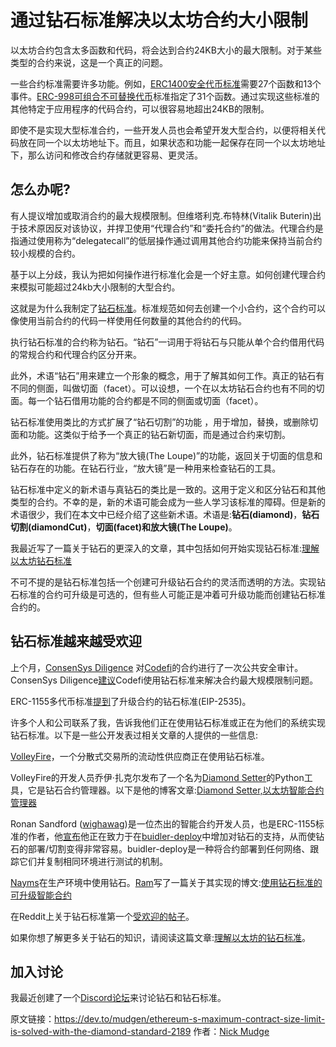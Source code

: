 # 通过钻石标准解决以太坊合约大小限制

以太坊合约包含太多函数和代码，将会达到合约24KB大小的最大限制。对于某些类型的合约来说，这是一个真正的问题。

一些合约标准需要许多功能。例如，[ERC1400安全代币标准](https://github.com/ethereum/eips/issues/1411
)需要27个函数和13个事件。[ERC-998可组合不可替换代币](https://eips.ethereum.org/EIPS/eip-998)标准指定了31个函数。通过实现这些标准的其他特定于应用程序的代码合约，可以很容易地超出24KB的限制。

即使不是实现大型标准合约，一些开发人员也会希望开发大型合约，以便将相关代码放在同一个以太坊地址下。而且，如果状态和功能一起保存在同一个以太坊地址下，那么访问和修改合约存储就更容易、更灵活。

## 怎么办呢?

有人提议增加或取消合约的最大规模限制。但维塔利克.布特林(Vitalik Buterin)出于技术原因反对该协议，并捍卫使用“代理合约”和“委托合约”的做法。代理合约是指通过使用称为“delegatecall”的低层操作通过调用其他合约功能来保持当前合约较小规模的合约。

基于以上分歧，我认为把如何操作进行标准化会是一个好主意。如何创建代理合约来模拟可能超过24kb大小限制的大型合约。

这就是为什么我制定了[钻石标准](https://github.com/ethereum/EIPs/issues/2535)。标准规范如何去创建一个小合约，这个合约可以像使用当前合约的代码一样使用任何数量的其他合约的代码。
​

执行钻石标准的合约称为钻石。“钻石”一词用于将钻石与只能从单个合约借用代码的常规合约和代理合约区分开来。

此外，术语“钻石”用来建立一个形象的概念，用于了解其如何工作。真正的钻石有不同的侧面，叫做切面（facet）。可以设想，一个在以太坊钻石合约也有不同的切面。每一个钻石借用功能的合约都是不同的侧面或切面（facet）。

钻石标准使用类比的方式扩展了“钻石切割”的功能 ，用于增加，替换，或删除切面和功能。这类似于给予一个真正的钻石新切面，而是通过合约来切割。


此外，钻石标准提供了称为“放大镜(The Loupe)”的功能，返回关于切面的信息和钻石存在的功能。在钻石行业，“放大镜”是一种用来检查钻石的工具。


钻石标准中定义的新术语与真钻石的类比是一致的。这用于定义和区分钻石和其他类型的合约。不幸的是，新的术语可能会成为一些人学习该标准的障碍。但是新的术语很少，我们在本文中已经介绍了这些新术语。术语是:**钻石(diamond)**，**钻石切割(diamondCut)**，**切面(facet)**和**放大镜(The Loupe)**。

我最近写了一篇关于钻石的更深入的文章，其中包括如何开始实现钻石标准:[理解以太坊钻石标准](https://dev.to/mudgen/understanding-diamonds-on-ethereum-1fb)

不可不提的是钻石标准包括一个创建可升级钻石合约的灵活而透明的方法。实现钻石标准的合约可升级是可选的，但有些人可能正是冲着可升级功能而创建钻石标准合约的。



## 钻石标准越来越受欢迎



上个月，[ConsenSys Diligence](https://diligence.consensys.net) 对[Codefi](https://codefi.consensys.net/)的合约进行了一次公共安全审计。ConsenSys Diligence[建议](https://diligence.consensys.net/audits/2020/06/codefi-erc1400-assessment/#diamond-standard)Codefi使用钻石标准来解决合约最大规模限制问题。

ERC-1155多代币标准[提到](https://eips.ethereum.org/EIPS/eip-1155#upgrades)了升级合约的钻石标准(EIP-2535)。

许多个人和公司联系了我，告诉我他们正在使用钻石标准或正在为他们的系统实现钻石标准。以下是一些公开发表过相关文章的人提供的一些信息:

[VolleyFire](http://joeyzacherl.com/2018/10/volleyfire-liquidity-provider-for-decentralized-exchanges/)，一个分散式交易所的流动性供应商正在使用钻石标准。

VolleyFire的开发人员乔伊·扎克尔发布了一个名为[Diamond Setter](https://github.com/lampshade9909/DiamondSetter)的Python工具，它是钻石合约管理器。以下是他的博客文章:[Diamond Setter,以太坊智能合约管理器](http://joeyzacherl.com/2020/06/diamond-setter-ethereum-smart-contract-manager)



Ronan Sandford ([wighawag](https://twitter.com/wighawag))是一位杰出的智能合约开发人员，也是ERC-1155标准的作者，他[宣布](https://twitter.com/wighawag/status/1280992800545349644)他正在致力于在[buidler-deploy](https://github.com/wighawag/buidler-deploy#readme)中增加对钻石的支持，从而使钻石的部署/切割变得非常容易。buidler-deploy是一种将合约部署到任何网络、跟踪它们并复制相同环境进行测试的机制。



[Nayms](https://nayms.io/)在生产环境中使用钻石。[Ram](https://twitter.com/hiddentao)写了一篇关于其实现的博文:[使用钻石标准的可升级智能合约](https://hiddentao.com/archives/2020/05/28/upgradeable-smart-contracts-using-diamond-standard)

在Reddit上关于钻石标准第一个[受欢迎的帖子](https://www.reddit.com/r/ethereum/comments/gze6k3/a_diamond_is_a_set_of_contracts_that_can_access)。

如果你想了解更多关于钻石的知识，请阅读这篇文章:[理解以太坊的钻石标准](https://dev.to/mudgen/understanding-diamonds-on-ethereum-1fb)。



## 加入讨论

我最近创建了一个[Discord论坛](https://discord.gg/kQewPw2)来讨论钻石和钻石标准。

原文链接：https://dev.to/mudgen/ethereum-s-maximum-contract-size-limit-is-solved-with-the-diamond-standard-2189 作者：[Nick Mudge](https://dev.to/mudgen)

